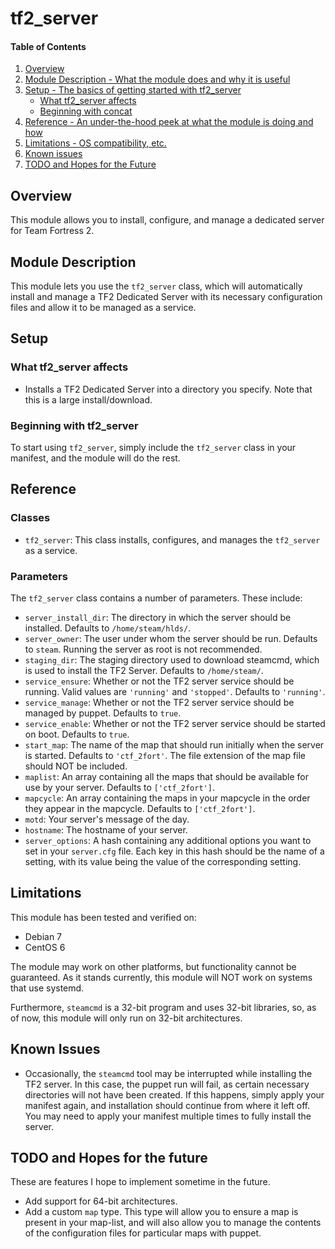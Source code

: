 # tf2_server

#### Table of Contents

1. [Overview](#overview)
2. [Module Description - What the module does and why it is useful](#module-description)
3. [Setup - The basics of getting started with tf2_server](#setup)
    * [What tf2_server affects](#what-tf2_server-affects)
    * [Beginning with concat](#beginning-with-tf2_server)
4. [Reference - An under-the-hood peek at what the module is doing and how](#reference)
5. [Limitations - OS compatibility, etc.](#limitations)
6. [Known issues](#known-issues)
7. [TODO and Hopes for the Future](#todo-and-hopes-for-the-future)

## Overview

This module allows you to install, configure, and manage a dedicated server
for Team Fortress 2.

## Module Description

This module lets you use the `tf2_server` class, which will automatically install
and manage a TF2 Dedicated Server with its necessary configuration files and allow
it to be managed as a service.

## Setup

### What tf2_server affects

* Installs a TF2 Dedicated Server into
  a directory you specify. Note that this
  is a large install/download.

### Beginning with tf2_server

To start using `tf2_server`, simply include the
`tf2_server` class in your manifest, and the module
will do the rest.

## Reference

### Classes

* `tf2_server`: This class installs, configures, and manages the `tf2_server`
  as a service.

### Parameters

The `tf2_server` class contains a number of parameters. These include:

* `server_install_dir`: The directory in which the server should be installed.
  Defaults to `/home/steam/hlds/`.
* `server_owner`: The user under whom the server should be run. Defaults to
  `steam`. Running the server as root is not recommended.
* `staging_dir`: The staging directory used to download steamcmd, which is used to install
  the TF2 Server. Defaults to `/home/steam/`.
* `service_ensure`: Whether or not the TF2 server service should be running. Valid values are
  `'running'` and `'stopped'`. Defaults to `'running'`.
* `service_manage`: Whether or not the TF2 server service should be managed by puppet. Defaults to
  `true`.
* `service_enable`: Whether or not the TF2 server service should be started on boot. Defaults to
  `true`.
* `start_map`: The name of the map that should run initially when the server is started. Defaults to
  `'ctf_2fort'`. The file extension of the map file should NOT be included.
* `maplist`: An array containing all the maps that should be available for use by your server. Defaults
  to `['ctf_2fort']`.
* `mapcycle`: An array containing the maps in your mapcycle in the order they appear in the mapcycle.
  Defaults to `['ctf_2fort']`.
* `motd`: Your server's message of the day.
* `hostname`: The hostname of your server.
* `server_options`: A hash containing any additional options you want to set in your `server.cfg` file.
  Each key in this hash should be the name of a setting, with its value being the value of the corresponding
  setting.

## Limitations

This module has been tested and verified on:

* Debian 7
* CentOS 6

The module may work on other platforms, but functionality cannot be guaranteed.
As it stands currently, this module will NOT work on systems that use systemd.

Furthermore, `steamcmd` is a 32-bit program and uses 32-bit libraries, so, as of now,
this module will only run on 32-bit architectures. 

## Known Issues

* Occasionally, the `steamcmd` tool may be interrupted while installing the TF2 server.
  In this case, the puppet run will fail, as certain necessary directories will not have
  been created. If this happens, simply apply your manifest again, and installation should
  continue from where it left off. You may need to apply your manifest multiple times to
  fully install the server. 

## TODO and Hopes for the future

These are features I hope to implement sometime in the future.

* Add support for 64-bit architectures.
* Add a custom `map` type. This type will allow you to ensure a map is present in your map-list,
  and will also allow you to manage the contents of the configuration files for particular maps
  with puppet.

